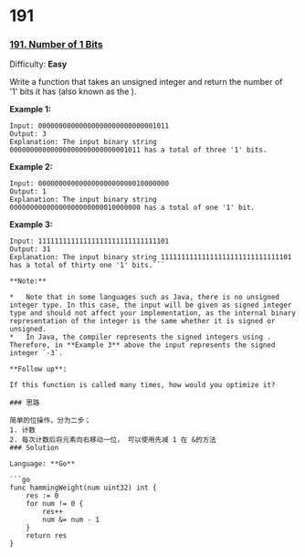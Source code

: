 # 191 

### [191\. Number of 1 Bits](https://leetcode.com/problems/number-of-1-bits/)

Difficulty: **Easy**


Write a function that takes an unsigned integer and return the number of '1' bits it has (also known as the ).

**Example 1:**

```
Input: 00000000000000000000000000001011
Output: 3
Explanation: The input binary string 00000000000000000000000000001011 has a total of three '1' bits.
```

**Example 2:**

```
Input: 00000000000000000000000010000000
Output: 1
Explanation: The input binary string 00000000000000000000000010000000 has a total of one '1' bit.
```

**Example 3:**

```
Input: 11111111111111111111111111111101
Output: 31
Explanation: The input binary string 11111111111111111111111111111101 has a total of thirty one '1' bits.```

**Note:**

*   Note that in some languages such as Java, there is no unsigned integer type. In this case, the input will be given as signed integer type and should not affect your implementation, as the internal binary representation of the integer is the same whether it is signed or unsigned.
*   In Java, the compiler represents the signed integers using . Therefore, in **Example 3** above the input represents the signed integer `-3`.

**Follow up**:

If this function is called many times, how would you optimize it?

### 思路

简单的位操作，分为二步；
1. 计数
2. 每次计数后将元素向右移动一位， 可以使用先减 1 在 &的方法
### Solution

Language: **Go**

```go
func hammingWeight(num uint32) int {
    res := 0
	for num != 0 {
		res++
		num &= num - 1
	}
	return res
}
```